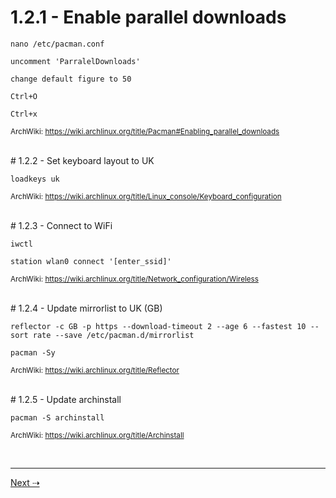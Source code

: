 # 1.2.1 - Enable parallel downloads

`nano /etc/pacman.conf`

`uncomment 'ParralelDownloads'`

`change default figure to 50`

`Ctrl+O`

`Ctrl+x`

<sub>ArchWiki: https://wiki.archlinux.org/title/Pacman#Enabling_parallel_downloads</sub>

<br/>
# 1.2.2 - Set keyboard layout to UK

`loadkeys uk`

<sub>ArchWiki: https://wiki.archlinux.org/title/Linux_console/Keyboard_configuration</sub>

<br/>
# 1.2.3 - Connect to WiFi

`iwctl`

`station wlan0 connect '[enter_ssid]'`

<sub>ArchWiki: https://wiki.archlinux.org/title/Network_configuration/Wireless</sub>

<br/>
# 1.2.4 - Update mirrorlist to UK (GB)

`reflector -c GB -p https --download-timeout 2 --age 6 --fastest 10 --sort rate --save /etc/pacman.d/mirrorlist`

`pacman -Sy`

<sub>ArchWiki: https://wiki.archlinux.org/title/Reflector</sub>

<br/>
# 1.2.5 - Update archinstall

`pacman -S archinstall`

<sub>ArchWiki: https://wiki.archlinux.org/title/Archinstall</sub>

<br/>

---


[Next ⇢](1.3%20-%20Installation.md)
